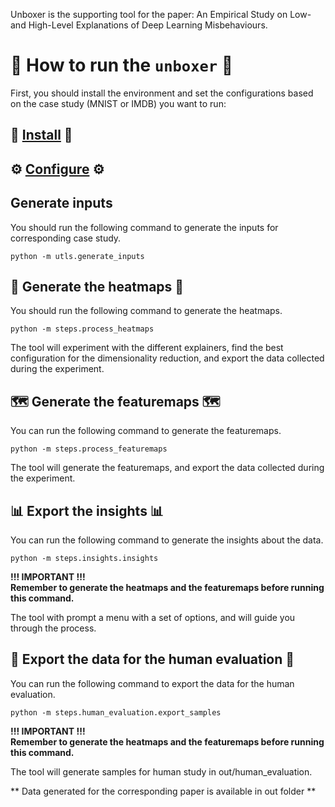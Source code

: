 Unboxer is the supporting tool for the paper: An Empirical Study on Low- and High-Level Explanations of Deep Learning Misbehaviours.


# 🥡 How to run the `unboxer` 🥡

First, you should install the environment and set the configurations based on the case study (MNIST or IMDB) you want to run:

## 📲 [Install](README-INSTALLATION.md) 📲

## ⚙️ [Configure](README-CONFIGURATION.md) ⚙️

##  Generate inputs 

You should run the following command to generate the inputs for corresponding case study.

```commandline
python -m utls.generate_inputs
```

## 🥵 Generate the heatmaps 🥵

You should run the following command to generate the heatmaps.

```commandline
python -m steps.process_heatmaps
```

The tool will experiment with the different explainers, find the best configuration for the dimensionality reduction,
and export the data collected during the experiment.

## 🗺 Generate the featuremaps 🗺

You can run the following command to generate the featuremaps.

```commandline
python -m steps.process_featuremaps
```

The tool will generate the featuremaps, and export the data collected during the experiment.

## 📊 Export the insights 📊

You can run the following command to generate the insights about the data.

```commandline
python -m steps.insights.insights
```

**!!! IMPORTANT !!!**<br>
**Remember to generate the heatmaps and the featuremaps before running this command.**

The tool with prompt a menu with a set of options, and will guide you through the process.

## 🤔 Export the data for the human evaluation 🤔

You can run the following command to export the data for the human evaluation.

```commandline
python -m steps.human_evaluation.export_samples
```

**!!! IMPORTANT !!!**<br>
**Remember to generate the heatmaps and the featuremaps before running this command.**

The tool will generate samples for human study in out/human_evaluation.

** Data generated for the corresponding paper is available in out folder **<br>
